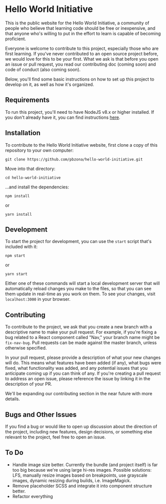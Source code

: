 # Hello World Initiative

This is the public website for the Hello World Initiative, a community of people who believe that learning code should be free or inexpensive, and that anyone who's willing to put in the effort to learn is capable of becoming proficient.

Everyone is welcome to contribute to this project, especially those who are first learning. If you've never contributed to an open source project before, we would love for this to be your first. What we ask is that before you open an issue or pull request, you read our contributing doc (coming soon) and code of conduct (also coming soon).

Below, you'll find some basic instructions on how to set up this project to develop on it, as well as how it's organized.

## Requirements

To run this project, you'll need to have NodeJS v8.x or higher installed. If you don't already have it, you can find instructions [here](https://nodejs.org/en/download/).

## Installation

To contribute to the Hello World Initiative website, first clone a copy of this repository to your own computer:

`git clone https://github.com/pbzona/hello-world-initiative.git`

Move into that directory:

`cd hello-world-initiative`

...and install the dependencies:

`npm install`

or

`yarn install`

## Development

To start the project for development, you can use the `start` script that's included with it:

`npm start`

or

`yarn start`

Either one of these commands will start a local development server that will automatically reload changes you make to the files, so that you can see them update in real-time as you work on them. To see your changes, visit `localhost:3000` in your browser.

## Contributing

To contribute to the project, we ask that you create a new branch with a descriptive name to make your pull request. For example, if you're fixing a bug related to a React component called "Nav," your branch name might be `fix-nav-bug`. Pull requests can be made against the master branch, unless otherwise specified.

In your pull request, please provide a description of what your new changes will do. This means what features have been added (if any), what bugs were fixed, what functionality was added, and any potential issues that you anticipate coming up if you can think of any. If you're creating a pull request to address an open issue, please reference the issue by linking it in the description of your PR.

We'll be expanding our contributing section in the near future with more details.

## Bugs and Other Issues

If you find a bug or would like to open up discussion about the direction of the project, including new features, design decisions, or something else relevant to the project, feel free to open an issue.

## To Do

- Handle image size better. Currently the bundle (and project itself) is far too big because we're using large hi-res images. Possible solutions: LFS, manually resize images based on breakpoints, use grayscale images, dynamic resizing during builds, i.e. ImageMagick.
- Remove placeholder SCSS and integrate it into component structure better.
- Refactor everything